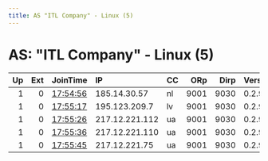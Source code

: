 ```yaml
---
title: AS "ITL Company" - Linux (5)
---
```


# AS: "ITL Company" - Linux (5)

|   Up |   Ext | JoinTime                                                                                   | IP             | CC   |   ORp |   Dirp | Version   | Contact   | Nickname   |   eFamMembers |
|-----:|------:|:-------------------------------------------------------------------------------------------|:---------------|:-----|------:|-------:|:----------|:----------|:-----------|--------------:|
|    1 |     0 | [17:54:56](https://atlas.torproject.org/#details/58FC2AAB3792AC37897D34331F4F4E00341DEC0C) | 185.14.30.57   | nl   |  9001 |   9030 | 0.2.9.14  | None      | frecyNL1   |             1 |
|    1 |     0 | [17:55:17](https://atlas.torproject.org/#details/5DC40F5357EDF4809A9010828172072C95A73514) | 195.123.209.7  | lv   |  9001 |   9030 | 0.2.9.14  | None      | frecyLV1   |             1 |
|    1 |     0 | [17:55:26](https://atlas.torproject.org/#details/CCA57FC02099A2BFC4B4B97430986F796A4A36E3) | 217.12.221.112 | ua   |  9001 |   9030 | 0.2.9.14  | None      | frecyUA2   |             1 |
|    1 |     0 | [17:55:36](https://atlas.torproject.org/#details/E68CC9C2E262E01C4C71C8F66F07517B0AB5E245) | 217.12.221.110 | ua   |  9001 |   9030 | 0.2.9.14  | None      | frecyUA3   |             1 |
|    1 |     0 | [17:55:45](https://atlas.torproject.org/#details/6287129CB9EC475E816A0D283FE4E45D632A4A4B) | 217.12.221.75  | ua   |  9001 |   9030 | 0.2.9.14  | None      | frecyUA4   |             1 |
